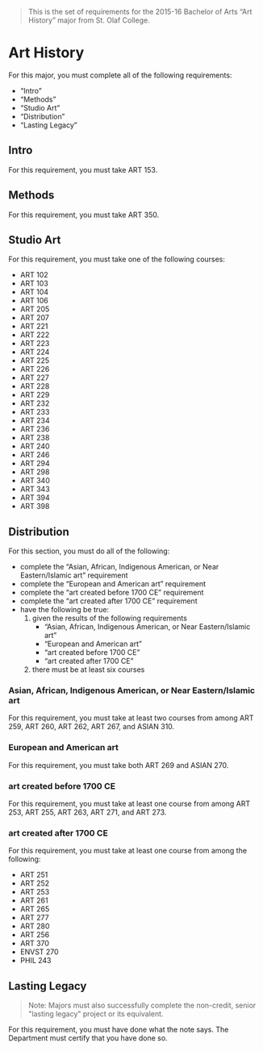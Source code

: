 > This is the set of requirements for the 2015-16 Bachelor of Arts “Art History”
> major from St. Olaf College.

# Art History
For this major, you must complete all of the following requirements:

- “Intro”
- “Methods”
- “Studio Art”
- “Distribution”
- “Lasting Legacy”

## Intro
For this requirement, you must take ART 153.


## Methods
For this requirement, you must take ART 350.


## Studio Art
For this requirement, you must take one of the following courses:

- ART 102
- ART 103
- ART 104
- ART 106
- ART 205
- ART 207
- ART 221
- ART 222
- ART 223
- ART 224
- ART 225
- ART 226
- ART 227
- ART 228
- ART 229
- ART 232
- ART 233
- ART 234
- ART 236
- ART 238
- ART 240
- ART 246
- ART 294
- ART 298
- ART 340
- ART 343
- ART 394
- ART 398


## Distribution
For this section, you must do all of the following:

- complete the “Asian, African, Indigenous American, or Near Eastern/Islamic art” requirement
- complete the “European and American art” requirement
- complete the “art created before 1700 CE” requirement
- complete the “art created after 1700 CE” requirement
- have the following be true:
    1. given the results of the following requirements
        - “Asian, African, Indigenous American, or Near Eastern/Islamic art”
        - “European and American art”
        - “art created before 1700 CE”
        - “art created after 1700 CE”
    2. there must be at least six courses

### Asian, African, Indigenous American, or Near Eastern/Islamic art
For this requirement, you must take at least two courses from among ART 259, ART 260, ART 262, ART 267, and ASIAN 310.

### European and American art
For this requirement, you must take both ART 269 and ASIAN 270.

### art created before 1700 CE
For this requirement, you must take at least one course from among ART 253, ART 255, ART 263, ART 271, and ART 273.

### art created after 1700 CE
For this requirement, you must take at least one course from among the following:

- ART 251
- ART 252
- ART 253
- ART 261
- ART 265
- ART 277
- ART 280
- ART 256
- ART 370
- ENVST 270
- PHIL 243


## Lasting Legacy
> Note: Majors must also successfully complete the non-credit, senior "lasting
> legacy" project or its equivalent.

For this requirement, you must have done what the note says. The Department must
certify that you have done so.

